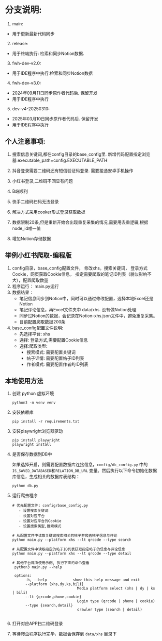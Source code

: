 # 分支说明:
1. main: 
- 用于更新最新代码同步
2. release:
- 用于终端执行: 检索和同步Notion数据. 
3. fwh-dev-v2.0:
- 用于IDE程序中执行:检索和同步Notion数据
4. fwh-dev-v3.0:
- 2024年09月11日同步原作者代码后. 保留开发
- 用于IDE程序中执行
5. dev-v4-20250310:
- 2025年03月10日同步原作者代码后. 保留开发
- 用于IDE程序中执行



## 个人注意事项:
1. 搜索信息关键词,都在config目录的base_config里.  新增代码配置指定浏览器:executable_path=config.EXECUTABLE_PATH 

2. 抖音登录需要二维码还有短信验证码登录. 需要接通安卓手机操作
3. 小红书登录,二维码不回显有问题
4. B站顺利
5. 快手二维码扫码无法登录
6. 解决方式采用cooker形式登录获取数据
7. 数据限制20条,但是重新开始会出现重复采集的情况,需要用去重逻辑,根据node_id唯一值
8. 增加Notion存储数据

## 举例小红书爬取-编程版
1. config目录，base_config配置文件，
   修改xhs，搜索关键词， 登录方式Cookie，网页获取Cookie信息， 指定需要爬取的笔记ID列表（貌似影响不大），配置爬取数量
2. 程序运行：
    main.py运行
3. 数据结果：
      - 笔记信息同步到Notion中，同时可以通过修改配置，选择本地Excel还是Notion
      - 笔记评论信息，再Excel文件夹中 data/xhs.  没有做Notion处理
      - 同步过Notion的数据，会记录在Notion-xhs.json文件中，避免重复采集。
      - 目前配置爬取数据200条
4. base_config配置文件说明:
      - 先选择平台: xhs
      - 选择: 登录方式,需要配置Cookie信息
      - 选择:爬取类型: 
        - 搜索模式: 需要配置关键词
        - 帖子详情: 需要配置帖子ID列表
        - 作者模式: 需要配置作者的ID列表
   


## 本地使用方法

1. 创建 python 虚拟环境
   ```shell
   python3 -m venv venv
   ```

2. 安装依赖库

   ```shell
   pip install -r requirements.txt
   ```

3. 安装playwright浏览器驱动

   ```shell
   pip install playwright
   playwright install
   ```

4. 是否保存数据到DB中

   如果选择开启，则需要配置数据库连接信息，`config/db_config.py` 中的 `IS_SAVED_DATABASED`和`RELATION_DB_URL` 变量。然后执行以下命令初始化数据库信息，生成相关的数据库表结构：

   ```shell
   python db.py
   ```

5. 运行爬虫程序

   ```shell
   # 优先配置文件: config/base_config.py
      - 设置搜索关键词
      - 设置对应平台
      - 设置对应平台的Cookie
      - 设置搜索类型,搜索模式

   # 从配置文件中读取关键词搜索相关的帖子并爬去帖子信息与评论
   python main.py --platform xhs --lt qrcode --type search
   
   # 从配置文件中读取指定的帖子ID列表获取指定帖子的信息与评论信息
   python main.py --platform xhs --lt qrcode --type detail
   
   # 其他平台爬虫使用示例, 执行下面的命令查看
    python3 main.py --help

    options:
         -h, --help            show this help message and exit
         --platform {xhs,dy,ks,bili}
                                 Media platform select (xhs | dy | ks | bili)
         --lt {qrcode,phone,cookie}
                                 Login type (qrcode | phone | cookie)
         --type {search,detail}
                                 crawler type (search | detail)
    
   ```

6. 打开对应APP扫二维码登录

7. 等待爬虫程序执行完毕，数据会保存到 `data/xhs` 目录下

